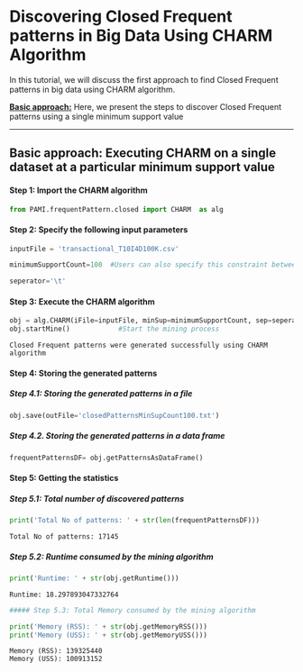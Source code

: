 # Discovering Closed Frequent patterns in Big Data Using CHARM Algorithm

In this tutorial, we will discuss the first approach to find Closed Frequent patterns in big data using CHARM algorithm.

[__Basic approach:__](#basicApproach) Here, we present the steps to discover Closed Frequent patterns using a single minimum support value

***

## <a id='basicApproach'>Basic approach: Executing CHARM on a single dataset at a particular minimum support value</a>

#### Step 1: Import the CHARM algorithm


```python
from PAMI.frequentPattern.closed import CHARM  as alg
```

#### Step 2: Specify the following input parameters


```python
inputFile = 'transactional_T10I4D100K.csv'

minimumSupportCount=100  #Users can also specify this constraint between 0 to 1.

seperator='\t'       
```

#### Step 3: Execute the CHARM algorithm


```python
obj = alg.CHARM(iFile=inputFile, minSup=minimumSupportCount, sep=seperator)    #initialize
obj.startMine()            #Start the mining process
```

    Closed Frequent patterns were generated successfully using CHARM algorithm


#### Step 4: Storing the generated patterns

##### Step 4.1: Storing the generated patterns in a file


```python
obj.save(outFile='closedPatternsMinSupCount100.txt')
```

##### Step 4.2. Storing the generated patterns in a data frame


```python
frequentPatternsDF= obj.getPatternsAsDataFrame()
```

#### Step 5: Getting the statistics

##### Step 5.1: Total number of discovered patterns 


```python
print('Total No of patterns: ' + str(len(frequentPatternsDF)))
```

    Total No of patterns: 17145


##### Step 5.2: Runtime consumed by the mining algorithm


```python
print('Runtime: ' + str(obj.getRuntime()))
```

    Runtime: 18.297893047332764



```python
##### Step 5.3: Total Memory consumed by the mining algorithm
```


```python
print('Memory (RSS): ' + str(obj.getMemoryRSS()))
print('Memory (USS): ' + str(obj.getMemoryUSS()))
```

    Memory (RSS): 139325440
    Memory (USS): 100913152

